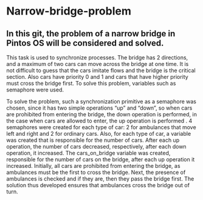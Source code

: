 # Narrow-bridge-problem
## In this git, the problem of a narrow bridge in Pintos OS will be considered and solved.
This task is used to synchronize processes.
The bridge has 2 directions, and a maximum of two cars can move across the bridge at one time. It is not difficult to guess that the cars imitate flows and the bridge is the critical section. Also cars have priority 0 and 1 and cars that have higher priority must cross the bridge first. To solve this problem, variables such as semaphore were used.

To solve the problem, such a synchronization primitive as a semaphore was chosen, since it has two simple operations “up” and “down”, so when cars are prohibited from entering the bridge, the down operation is performed, in the case when cars are allowed to enter, the up operation is performed . 4 semaphores were created for each type of car: 2 for ambulances that move left and right and 2 for ordinary cars.
Also, for each type of car, a variable was created that is responsible for the number of cars. After each up operation, the number of cars decreased, respectively, after each down operation, it increased.
The cars_on_bridge variable was created, responsible for the number of cars on the bridge, after each up operation it increased.
Initially, all cars are prohibited from entering the bridge, as ambulances must be the first to cross the bridge. Next, the presence of ambulances is checked and if they are, then they pass the bridge first. The solution thus developed ensures that ambulances cross the bridge out of turn.
